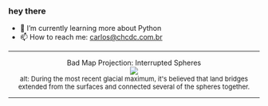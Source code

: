 ### hey there 

- :seedling: I’m currently learning more about Python
- :mailbox: How to reach me: carlos@chcdc.com.br


---


<!-- xkcd -->
<p align="center">Bad Map Projection: Interrupted Spheres</br><img src=https://imgs.xkcd.com/comics/bad_map_projection_interrupted_spheres.png></br><font size =2>alt: During the most recent glacial maximum, it's believed that land bridges extended from the surfaces and connected several of the spheres together.</br></font></p></table></p> 


<!-- xkcd -->
---
